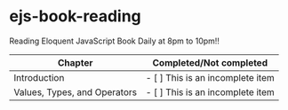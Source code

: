 # ejs-book-reading
 Reading Eloquent JavaScript Book Daily at 8pm to 10pm!! 

Chapter | Completed/Not completed
------------ | -------------
Introduction | - [ ] This is an incomplete item
Values, Types, and Operators |- [ ] This is an incomplete item
